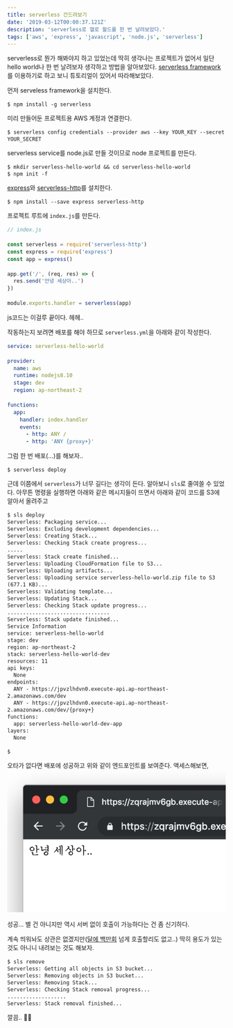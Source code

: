 ```yaml
---
title: serverless 건드려보기
date: '2019-03-12T00:00:37.121Z'
description: 'serverless로 헬로 월드를 한 번 날려보았다.'
tags: ['aws', 'express', 'javascript', 'node.js', 'serverless']
---
```


serverless로 뭔가 해봐야지 하고 있었는데 딱히 생각나는 프로젝트가 없어서 일단 hello world나 한 번 날려보자 생각하고 방법을 알아보았다. [serverless framework](https://serverless.com/)를 이용하기로 하고 보니 튜토리얼이 있어서 따라해보았다.

먼저 serveless framework을 설치한다.

```console
$ npm install -g serverless
```

미리 만들어둔 프로젝트용 AWS 계정과 연결한다.

```console
$ serverless config credentials --provider aws --key YOUR_KEY --secret YOUR_SECRET
```

serverless service를 node.js로 만들 것이므로 node 프로젝트를 만든다.

```console
$ mkdir serverless-hello-world && cd serverless-hello-world
$ npm init -f
```

[express](https://expressjs.com/)와 [serverless-http](https://github.com/dougmoscrop/serverless-http)를 설치한다.

```console
$ npm install --save express serverless-http
```

프로젝트 루트에 `index.js`를 만든다.

```js
// index.js

const serverless = require('serverless-http')
const express = require('express')
const app = express()

app.get('/', (req, res) => {
  res.send('안녕 세상아..')
})

module.exports.handler = serverless(app)
```

js코드는 이걸루 끝이다. 헤헤..

작동하는지 보려면 배포를 해야 하므로 `serverless.yml`을 아래와 같이 작성한다.

```yaml
service: serverless-hello-world

provider:
  name: aws
  runtime: nodejs8.10
  stage: dev
  region: ap-northeast-2

functions:
  app:
    handler: index.handler
    events:
      - http: ANY /
      - http: 'ANY {proxy+}'
```

그럼 한 번 배포(...)를 해보자..

```console
$ serverless deploy
```

근데 이쯤에서 `serverless`가 너무 길다는 생각이 든다. 알아보니 `sls`로 줄여쓸 수 있었다. 아무튼 명령을 실행하면 아래와 같은 메시지들이 뜨면서 아래와 같이 코드를 S3에 알아서 올려주고

```console
$ sls deploy
Serverless: Packaging service...
Serverless: Excluding development dependencies...
Serverless: Creating Stack...
Serverless: Checking Stack create progress...
.....
Serverless: Stack create finished...
Serverless: Uploading CloudFormation file to S3...
Serverless: Uploading artifacts...
Serverless: Uploading service serverless-hello-world.zip file to S3 (677.1 KB)...
Serverless: Validating template...
Serverless: Updating Stack...
Serverless: Checking Stack update progress...
.................................
Serverless: Stack update finished...
Service Information
service: serverless-hello-world
stage: dev
region: ap-northeast-2
stack: serverless-hello-world-dev
resources: 11
api keys:
  None
endpoints:
  ANY - https://jpvzlhdvn0.execute-api.ap-northeast-2.amazonaws.com/dev
  ANY - https://jpvzlhdvn0.execute-api.ap-northeast-2.amazonaws.com/dev/{proxy+}
functions:
  app: serverless-hello-world-dev-app
layers:
  None

$
```

오타가 없다면 배포에 성공하고 위와 같이 엔드포인트를 보여준다. 액세스해보면,
![serverless-hello-lol.png](./serverless-hello-lol.png)

성공...
별 건 아니지만 역시 서버 없이 호출이 가능하다는 건 좀 신기하다.

계속 띄워놔도 상관은 없겠지만([달에 백만회](https://aws.amazon.com/lambda/pricing/) 넘게 호출할리도 없고..)
딱히 용도가 있는 것도 아니니 내려보는 것도 해보자.

```console
$ sls remove
Serverless: Getting all objects in S3 bucket...
Serverless: Removing objects in S3 bucket...
Serverless: Removing Stack...
Serverless: Checking Stack removal progress...
...................
Serverless: Stack removal finished...
```

깔끔..
🧖‍♂️
